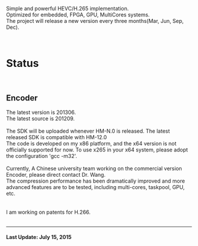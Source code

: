 Simple and powerful HEVC/H.265 implementation.<br>
Optimized for embedded, FPGA, GPU, MultiCores systems.<br>
The project will release a new version every three months(Mar, Jun, Sep, Dec).<br>
<br>
<br>
<h1>Status</h1>
<br>
<h2>Encoder</h2>
The latest version is 201306.<br>
The latest source is 201209.<br>
<br>
The SDK will be uploaded whenever HM-N.0 is released. The latest released SDK is compatible with HM-12.0<br>
The code is developed on my x86 platform, and the x64 version is not officially supported for now. To use x265 in your x64 system, please adopt the configuration 'gcc -m32'.<br>
<br>
Currently, A Chinese university team working on the commercial version Encoder, please direct contact Dr. Wang.<br>
The compression performance has been dramatically improved and more advanced features are to be tested, including multi-cores, taskpool, GPU, etc.<br>
<br>
<br>
I am working on patents for H.266.<br>
<br>
<hr />
<h4>Last Update: July 15, 2015</h4>
<br>